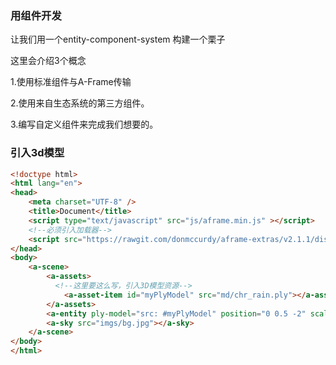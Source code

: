 <h3>用组件开发</h3>
让我们用一个entity-component-system 构建一个栗子

这里会介绍3个概念

1.使用标准组件与A-Frame传输

2.使用来自生态系统的第三方组件。

3.编写自定义组件来完成我们想要的。

<h3>引入3d模型</h3>

```html
<!doctype html>
<html lang="en">
<head>
	<meta charset="UTF-8" />
	<title>Document</title>
	<script type="text/javascript" src="js/aframe.min.js" ></script>
	<!--必须引入加载器-->
	<script src="https://rawgit.com/donmccurdy/aframe-extras/v2.1.1/dist/aframe-extras.loaders.min.js"></script>
</head>
<body>
	<a-scene>
		<a-assets>
		  <!--这里要这么写，引入3D模型资源-->
			<a-asset-item id="myPlyModel" src="md/chr_rain.ply"></a-asset-item>
		</a-assets>
		<a-entity ply-model="src: #myPlyModel" position="0 0.5 -2" scale="0.1 0.1 0.1" rotation="270 180 180"></a-entity>
		<a-sky src="imgs/bg.jpg"></a-sky>
	</a-scene>
</body>
</html>
```

